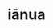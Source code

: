 ---
title: iānua
meaning: door
ch: nine
pos: noun
stem: iānu
genend: ae
abbgender: f.
abbgender2: fem.
gender: feminine
declension: first
derivative: January
audio: ianua
---